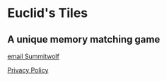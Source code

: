 # Euclid's Tiles

## A unique memory matching game
 
 [email Summitwolf](mailto:summitwolf@me.com?subject=Euclid's%20Tiles)

 [Privacy Policy](https://www.freeprivacypolicy.com/privacy/view/98b0b05cbce22e7e8c8f79646dc1f055)
